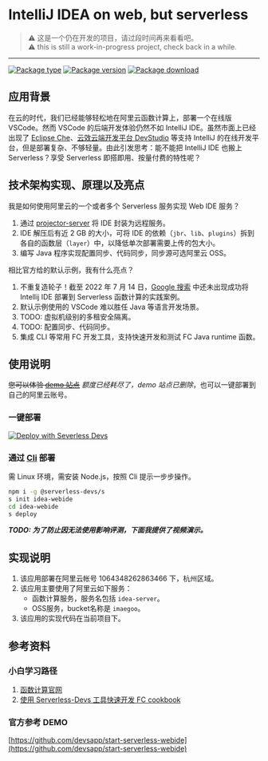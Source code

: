 # IntelliJ IDEA on web, but serverless

> ⚠️ 这是一个仍在开发的项目，请过段时间再来看看吧。<br>
> ⚠️ this is still a work-in-progress project, check back in a while.

----

[![Package type](https://editor.devsapp.cn/icon?package=idea-webide&type=packageType)](https://www.serverless-devs.com)
[![Package version](https://editor.devsapp.cn/icon?package=idea-webide&type=packageVersion)](https://www.devsapp.cn/details.html?name=idea-webide)
[![Package download](https://editor.devsapp.cn/icon?package=idea-webide&type=packageDownload)](https://www.devsapp.cn/details.html?name=idea-webide)
    
## 应用背景

在云的时代，我们已经能够轻松地在阿里云函数计算上，部署一个在线版 VSCode。然而 VSCode 的后端开发体验仍然不如 IntelliJ IDE。虽然市面上已经出现了 [Eclipse Che](https://www.eclipse.org/che/)、[云效云端开发平台 DevStudio](https://www.aliyun.com/product/yunxiao/devstudio) 等支持 IntelliJ 的在线开发平台，但是部署复杂、不够轻量。由此引发思考：能不能把 IntelliJ IDE 也搬上 Serverless？享受 Serverless 即搭即用、按量付费的特性呢？

## 技术架构实现、原理以及亮点

我是如何使用阿里云的一个或者多个 Serverless 服务实现 Web IDE 服务？

1. 通过 [projector-server](https://github.com/JetBrains/projector-server) 将 IDE 封装为远程服务。
1. IDE 解压后有近 2 GB 的大小，可将 IDE 的依赖（`jbr`、`lib`、`plugins`）拆到各自的函数层（`layer`）中，以降低单次部署需要上传的包大小。
1. 编写 Java 程序实现配置同步、代码同步，同步源可选阿里云 OSS。

相比官方给的默认示例，我有什么亮点？

1. 不重复造轮子！截至 2022 年 7 月 14 日，[Google 搜索](https://www.google.com/search?q=deploy+intellij+to+serverless) 中还未出现成功将 Intellij IDE 部署到 Serverless 函数计算的实践案例。
1. 默认示例使用的 VSCode 难以胜任 Java 等语言开发场景。
1. TODO: 虚拟机级别的多租安全隔离。
1. TODO: 配置同步、代码同步。
1. 集成 CLI 等常用 FC 开发工具，支持快速开发和测试 FC Java runtime 函数。

## 使用说明

~~您可以体验 [demo 站点](http://idea-fc.idea-server.1064348262863466.cn-hangzhou.fc.devsapp.net/)~~ _额度已经耗尽了，demo 站点已删除_，也可以一键部署到自己的阿里云账号。

### 一键部署

[![Deploy with Severless Devs](https://img.alicdn.com/imgextra/i1/O1CN01w5RFbX1v45s8TIXPz_!!6000000006118-55-tps-95-28.svg)](https://fcnext.console.aliyun.com/applications/create?template=idea-webide)

### 通过 [Cli](https://www.serverless-devs.com/serverless-devs/install) 部署

需 Linux 环境，需安装 Node.js，按照 Cli 提示一步步操作。

```sh
npm i -g @serverless-devs/s
s init idea-webide
cd idea-webide
s deploy
```

**_TODO: 为了防止因无法使用影响评测，下面我提供了视频演示。_**

## 实现说明

1. 该应用部署在阿里云帐号 1064348262863466 下，杭州区域。
1. 该应用主要使用了阿里云如下服务：
    * 函数计算服务，服务名包括 `idea-server`。
    * OSS服务，bucket名称是 `imaegoo`。
1. 该应用的实现代码在当前项目下。

## 参考资料

### 小白学习路径

1. [函数计算官网](https://help.aliyun.com/document_detail/52895.html) 
1. [使用 Serverless-Devs 工具快速开发 FC cookbook](https://docs.serverless-devs.com/fc-faq/s_fc_cookbook/readme)

### 官方参考 DEMO

[https://github.com/devsapp/start-serverless-webide](https://github.com/devsapp/start-serverless-webide)
